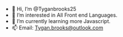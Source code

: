 - 👋 Hi, I’m @Tyganbrooks25
- 👀 I’m interested in All Front end Languages.
- 🌱 I’m currently learning more Javascript.
- 📫 Email: Tygan.brooks@outlook.com

